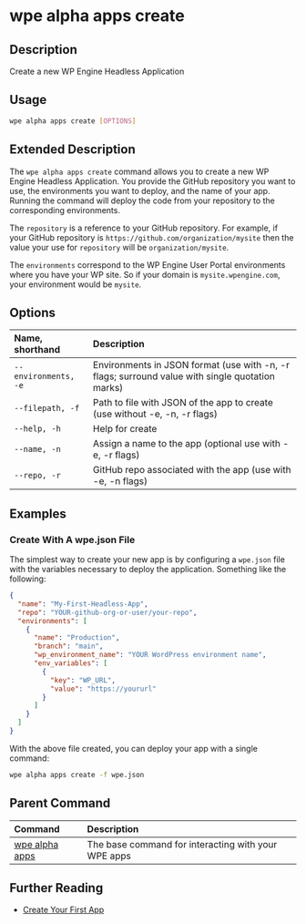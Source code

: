 # wpe alpha apps create

## Description
Create a new WP Engine Headless Application

## Usage

```bash
wpe alpha apps create [OPTIONS]
```

## Extended Description

The `wpe alpha apps create` command allows you to create a new WP Engine Headless Application. You provide the GitHub repository you want to use, the environments you want to deploy, and the name of your app. Running the command will deploy the code from your repository to the corresponding environments.

The `repository` is a reference to your GitHub repository. For example, if your GitHub repository is `https://github.com/organization/mysite` then the value your use for `repository` will be `organization/mysite`.

The `environments` correspond to the WP Engine User Portal environments where you have your WP site. So if your domain is `mysite.wpengine.com`, your environment would be `mysite`.

## Options

| Name, shorthand      | Description                                                                                          |
|:---------------------|:-----------------------------------------------------------------------------------------------------|
| `--environments, -e` | Environments in JSON format (use with -n, -r flags; surround value with single quotation marks)      |
| `--filepath, -f`     | Path to file with JSON of the app to create (use without -e, -n, -r flags)                           |
| `--help, -h`         | Help for create                                                                                      |
| `--name, -n`         | Assign a name to the app (optional use with -e, -r flags)                                            |
| `--repo, -r`         | GitHub repo associated with the app (use with -e, -n flags)                                          |

## Examples

### Create With A wpe.json File

The simplest way to create your new app is by configuring a `wpe.json` file with the variables necessary to deploy the application. Something like the following:

```json
{
  "name": "My-First-Headless-App",
  "repo": "YOUR-github-org-or-user/your-repo",
  "environments": [
    {
      "name": "Production",
      "branch": "main",
      "wp_environment_name": "YOUR WordPress environment name",
      "env_variables": [
        {
          "key": "WP_URL",
          "value": "https://yoururl"
        }
      ]
    }
  ]
}
```


With the above file created, you can deploy your app with a single command:

```bash
wpe alpha apps create -f wpe.json
```

## Parent Command
| Command                                         | Description                                         |
|:------------------------------------------------|:----------------------------------------------------|
| [wpe alpha apps](/reference/cli/wpe/alpha/apps) | The base command for interacting with your WPE apps |

## Further Reading

- [Create Your First App](/guides/getting-started/create-app)
